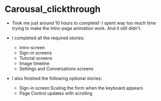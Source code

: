 Carousal_clickthrough
=====================
* Took me just around 10 hours to complete!: I spent way too much time trying to make the Intro-page animation work. And it still didn't.


* I completed all the required stories:
  * Intro-screen
  * Sign-in screens
  * Tutorial screens
  * Image timeline
  * Settings and Conversations screens


* I also finished the following optional stories:
  * Sign-in screen:Scaling the form when the keyboard appears
  * Page Control updates with scrolling
